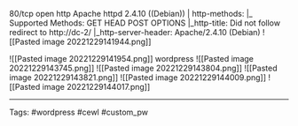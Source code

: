 
80/tcp open  http    Apache httpd 2.4.10 ((Debian))
| http-methods: 
|_  Supported Methods: GET HEAD POST OPTIONS
|_http-title: Did not follow redirect to http://dc-2/
|_http-server-header: Apache/2.4.10 (Debian)
![[Pasted image 20221229141944.png]]

![[Pasted image 20221229141954.png]]
wordpress
![[Pasted image 20221229143745.png]]
![[Pasted image 20221229143804.png]]
![[Pasted image 20221229143821.png]]
![[Pasted image 20221229144009.png]]
![[Pasted image 20221229144017.png]]


---
Tags: #wordpress #cewl #custom_pw 